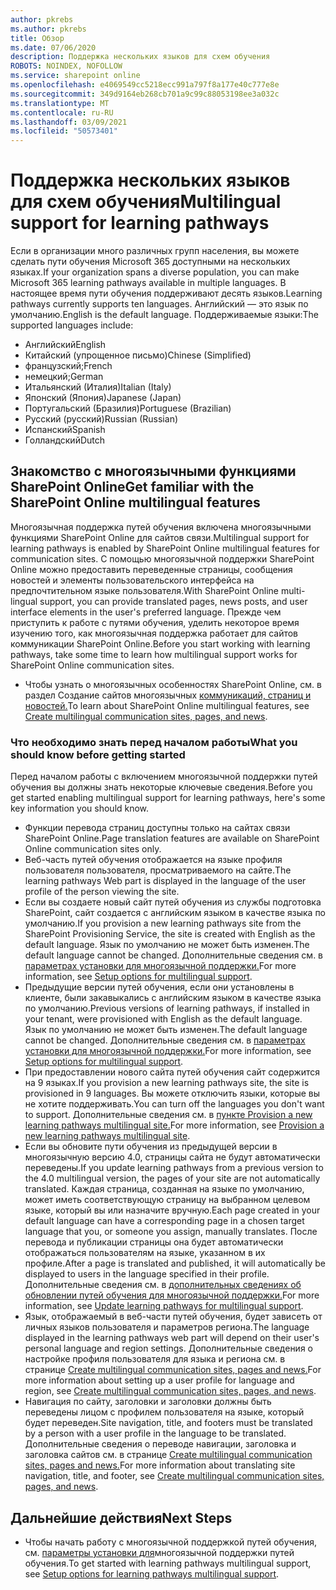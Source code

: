 ```yaml
---
author: pkrebs
ms.author: pkrebs
title: Обзор
ms.date: 07/06/2020
description: Поддержка нескольких языков для схем обучения
ROBOTS: NOINDEX, NOFOLLOW
ms.service: sharepoint online
ms.openlocfilehash: e4069549cc5218ecc991a797f8a177e40c777e8e
ms.sourcegitcommit: 349d9164eb268cb701a9c99c88053198ee3a032c
ms.translationtype: MT
ms.contentlocale: ru-RU
ms.lasthandoff: 03/09/2021
ms.locfileid: "50573401"
---
```

# <a name="multilingual-support-for-learning-pathways"></a><span data-ttu-id="5ae2c-103">Поддержка нескольких языков для схем обучения</span><span class="sxs-lookup"><span data-stu-id="5ae2c-103">Multilingual support for learning pathways</span></span>

<span data-ttu-id="5ae2c-104">Если в организации много различных групп населения, вы можете сделать пути обучения Microsoft 365 доступными на нескольких языках.</span><span class="sxs-lookup"><span data-stu-id="5ae2c-104">If your organization spans a diverse population, you can make Microsoft 365 learning pathways available in multiple languages.</span></span> <span data-ttu-id="5ae2c-105">В настоящее время пути обучения поддерживают десять языков.</span><span class="sxs-lookup"><span data-stu-id="5ae2c-105">Learning pathways currently supports ten languages.</span></span> <span data-ttu-id="5ae2c-106">Английский — это язык по умолчанию.</span><span class="sxs-lookup"><span data-stu-id="5ae2c-106">English is the default language.</span></span> <span data-ttu-id="5ae2c-107">Поддерживаемые языки:</span><span class="sxs-lookup"><span data-stu-id="5ae2c-107">The supported languages include:</span></span>   

- <span data-ttu-id="5ae2c-108">Английский</span><span class="sxs-lookup"><span data-stu-id="5ae2c-108">English</span></span>    
- <span data-ttu-id="5ae2c-109">Китайский (упрощенное письмо)</span><span class="sxs-lookup"><span data-stu-id="5ae2c-109">Chinese (Simplified)</span></span>
- <span data-ttu-id="5ae2c-110">французский;</span><span class="sxs-lookup"><span data-stu-id="5ae2c-110">French</span></span>
- <span data-ttu-id="5ae2c-111">немецкий;</span><span class="sxs-lookup"><span data-stu-id="5ae2c-111">German</span></span>
- <span data-ttu-id="5ae2c-112">Итальянский (Италия)</span><span class="sxs-lookup"><span data-stu-id="5ae2c-112">Italian (Italy)</span></span>
- <span data-ttu-id="5ae2c-113">Японский (Япония)</span><span class="sxs-lookup"><span data-stu-id="5ae2c-113">Japanese (Japan)</span></span>
- <span data-ttu-id="5ae2c-114">Португальский (Бразилия)</span><span class="sxs-lookup"><span data-stu-id="5ae2c-114">Portuguese (Brazilian)</span></span>
- <span data-ttu-id="5ae2c-115">Русский (русский)</span><span class="sxs-lookup"><span data-stu-id="5ae2c-115">Russian (Russian)</span></span>
- <span data-ttu-id="5ae2c-116">Испанский</span><span class="sxs-lookup"><span data-stu-id="5ae2c-116">Spanish</span></span>
- <span data-ttu-id="5ae2c-117">Голландский</span><span class="sxs-lookup"><span data-stu-id="5ae2c-117">Dutch</span></span>

## <a name="get-familiar-with-the-sharepoint-online-multilingual-features"></a><span data-ttu-id="5ae2c-118">Знакомство с многоязычными функциями SharePoint Online</span><span class="sxs-lookup"><span data-stu-id="5ae2c-118">Get familiar with the SharePoint Online multilingual features</span></span>
<span data-ttu-id="5ae2c-119">Многоязычная поддержка путей обучения включена многоязычными функциями SharePoint Online для сайтов связи.</span><span class="sxs-lookup"><span data-stu-id="5ae2c-119">Multilingual support for learning pathways is enabled by SharePoint Online multilingual features for communication sites.</span></span>
<span data-ttu-id="5ae2c-120">С помощью многоязычной поддержки SharePoint Online можно предоставить переведенные страницы, сообщения новостей и элементы пользовательского интерфейса на предпочтительном языке пользователя.</span><span class="sxs-lookup"><span data-stu-id="5ae2c-120">With SharePoint Online multi-lingual support, you can provide translated pages, news posts, and user interface elements in the user's preferred language.</span></span> <span data-ttu-id="5ae2c-121">Прежде чем приступить к работе с путями обучения, уделить некоторое время изучению того, как многоязычная поддержка работает для сайтов коммуникации SharePoint Online.</span><span class="sxs-lookup"><span data-stu-id="5ae2c-121">Before you start working with learning pathways, take some time to learn how multilingual support works for SharePoint Online communication sites.</span></span> 
- <span data-ttu-id="5ae2c-122">Чтобы узнать о многоязычных особенностях SharePoint Online, см. в раздел Создание сайтов многоязычных [коммуникаций, страниц и новостей.](https://support.office.com/article/2bb7d610-5453-41c6-a0e8-6f40b3ed750c)</span><span class="sxs-lookup"><span data-stu-id="5ae2c-122">To learn about SharePoint Online multilingual features, see [Create multilingual communication sites, pages, and news](https://support.office.com/article/2bb7d610-5453-41c6-a0e8-6f40b3ed750c).</span></span> 

### <a name="what-you-should-know-before-getting-started"></a><span data-ttu-id="5ae2c-123">Что необходимо знать перед началом работы</span><span class="sxs-lookup"><span data-stu-id="5ae2c-123">What you should know before getting started</span></span> 
<span data-ttu-id="5ae2c-124">Перед началом работы с включением многоязычной поддержки путей обучения вы должны знать некоторые ключевые сведения.</span><span class="sxs-lookup"><span data-stu-id="5ae2c-124">Before you get started enabling multilingual support for learning pathways, here's some key information you should know.</span></span> 

- <span data-ttu-id="5ae2c-125">Функции перевода страниц доступны только на сайтах связи SharePoint Online.</span><span class="sxs-lookup"><span data-stu-id="5ae2c-125">Page translation features are available on SharePoint Online communication sites only.</span></span>
- <span data-ttu-id="5ae2c-126">Веб-часть путей обучения отображается на языке профиля пользователя пользователя, просматриваемого на сайте.</span><span class="sxs-lookup"><span data-stu-id="5ae2c-126">The learning pathways Web part is displayed in the language of the user profile of the person viewing the site.</span></span>   
- <span data-ttu-id="5ae2c-127">Если вы создаете новый сайт путей обучения из службы подготовка SharePoint, сайт создается с английским языком в качестве языка по умолчанию.</span><span class="sxs-lookup"><span data-stu-id="5ae2c-127">If you provision a new learning pathways site from the SharePoint Provisioning Service, the site is created with English as the default language.</span></span> <span data-ttu-id="5ae2c-128">Язык по умолчанию не может быть изменен.</span><span class="sxs-lookup"><span data-stu-id="5ae2c-128">The default language cannot be changed.</span></span> <span data-ttu-id="5ae2c-129">Дополнительные сведения см. в [параметрах установки для многоязычной поддержки.](https://docs.microsoft.com/office365/customlearning/custom_setupoptions_ml)</span><span class="sxs-lookup"><span data-stu-id="5ae2c-129">For more information, see [Setup options for multilingual support](https://docs.microsoft.com/office365/customlearning/custom_setupoptions_ml).</span></span>
- <span data-ttu-id="5ae2c-130">Предыдущие версии путей обучения, если они установлены в клиенте, были закавыкались с английским языком в качестве языка по умолчанию.</span><span class="sxs-lookup"><span data-stu-id="5ae2c-130">Previous versions of learning pathways, if installed in your tenant, were provisioned with English as the default language.</span></span> <span data-ttu-id="5ae2c-131">Язык по умолчанию не может быть изменен.</span><span class="sxs-lookup"><span data-stu-id="5ae2c-131">The default language cannot be changed.</span></span> <span data-ttu-id="5ae2c-132">Дополнительные сведения см. в [параметрах установки для многоязычной поддержки.](https://docs.microsoft.com/office365/customlearning/custom_setupoptions_ml)</span><span class="sxs-lookup"><span data-stu-id="5ae2c-132">For more information, see [Setup options for multilingual support](https://docs.microsoft.com/office365/customlearning/custom_setupoptions_ml).</span></span>
- <span data-ttu-id="5ae2c-133">При предоставлении нового сайта путей обучения сайт содержится на 9 языках.</span><span class="sxs-lookup"><span data-stu-id="5ae2c-133">If you provision a new learning pathways site, the site is provisioned in 9 languages.</span></span> <span data-ttu-id="5ae2c-134">Вы можете отключить языки, которые вы не хотите поддерживать.</span><span class="sxs-lookup"><span data-stu-id="5ae2c-134">You can turn off the languages you don't want to support.</span></span> <span data-ttu-id="5ae2c-135">Дополнительные сведения см. в [пункте Provision a new learning pathways multilingual site.](https://docs.microsoft.com/office365/customlearning/custom_provision_ml)</span><span class="sxs-lookup"><span data-stu-id="5ae2c-135">For more information, see [Provision a new learning pathways multilingual site](https://docs.microsoft.com/office365/customlearning/custom_provision_ml).</span></span>  
- <span data-ttu-id="5ae2c-136">Если вы обновите пути обучения из предыдущей версии в многоязычную версию 4.0, страницы сайта не будут автоматически переведены.</span><span class="sxs-lookup"><span data-stu-id="5ae2c-136">If you update learning pathways from a previous version to the 4.0 multilingual version, the pages of your site are not automatically translated.</span></span> <span data-ttu-id="5ae2c-137">Каждая страница, созданная на языке по умолчанию, может иметь соответствующую страницу на выбранном целевом языке, который вы или назначите вручную.</span><span class="sxs-lookup"><span data-stu-id="5ae2c-137">Each page created in your default language can have a corresponding page in a chosen target language that you, or someone you assign, manually translates.</span></span> <span data-ttu-id="5ae2c-138">После перевода и публикации страницы она будет автоматически отображаться пользователям на языке, указанном в их профиле.</span><span class="sxs-lookup"><span data-stu-id="5ae2c-138">After a page is translated and published, it will automatically be displayed to users in the language specified in their profile.</span></span> <span data-ttu-id="5ae2c-139">Дополнительные сведения см. в [дополнительных сведениях об обновлении путей обучения для многоязычной поддержки.](https://docs.microsoft.com/office365/customlearning/custom_update_ml)</span><span class="sxs-lookup"><span data-stu-id="5ae2c-139">For more information, see [Update learning pathways for multilingual support](https://docs.microsoft.com/office365/customlearning/custom_update_ml).</span></span> 
- <span data-ttu-id="5ae2c-140">Язык, отображаемый в веб-части путей обучения, будет зависеть от личных языков пользователя и параметров региона.</span><span class="sxs-lookup"><span data-stu-id="5ae2c-140">The language displayed in the learning pathways web part will depend on their user's personal language and region settings.</span></span> <span data-ttu-id="5ae2c-141">Дополнительные сведения о настройке профиля пользователя для языка и региона см. в странице [Create multilingual communication sites, pages and news.](https://support.office.com/article/2bb7d610-5453-41c6-a0e8-6f40b3ed750c)</span><span class="sxs-lookup"><span data-stu-id="5ae2c-141">For more information about setting up a user profile for language and region, see [Create multilingual communication sites, pages, and news](https://support.office.com/article/2bb7d610-5453-41c6-a0e8-6f40b3ed750c).</span></span> 
- <span data-ttu-id="5ae2c-142">Навигация по сайту, заголовки и заголовки должны быть переведены лицом с профилем пользователя на языке, который будет переведен.</span><span class="sxs-lookup"><span data-stu-id="5ae2c-142">Site navigation, title, and footers must be translated by a person with a user profile in the language to be translated.</span></span> <span data-ttu-id="5ae2c-143">Дополнительные сведения о переводе навигации, заголовка и заголовка сайтов см. в странице [Create multilingual communication sites, pages and news.](https://support.office.com/article/2bb7d610-5453-41c6-a0e8-6f40b3ed750c)</span><span class="sxs-lookup"><span data-stu-id="5ae2c-143">For more information about translating site navigation, title, and footer, see [Create multilingual communication sites, pages, and news](https://support.office.com/article/2bb7d610-5453-41c6-a0e8-6f40b3ed750c).</span></span>

## <a name="next-steps"></a><span data-ttu-id="5ae2c-144">Дальнейшие действия</span><span class="sxs-lookup"><span data-stu-id="5ae2c-144">Next Steps</span></span>
- <span data-ttu-id="5ae2c-145">Чтобы начать работу с многоязычной поддержкой путей обучения, см. [параметры установки для](https://docs.microsoft.com/office365/customlearning/custom_setupoptions_ml)многоязычной поддержки путей обучения.</span><span class="sxs-lookup"><span data-stu-id="5ae2c-145">To get started with learning pathways multilingual support, see [Setup options for learning pathways multilingual support](https://docs.microsoft.com/office365/customlearning/custom_setupoptions_ml).</span></span>